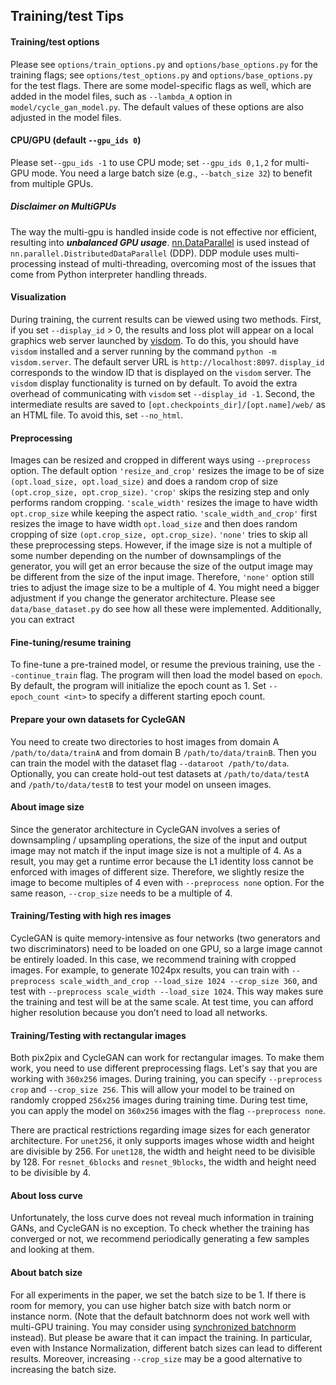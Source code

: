 ## Training/test Tips
#### Training/test options
Please see `options/train_options.py` and `options/base_options.py` for the training flags; see `options/test_options.py` and `options/base_options.py` for the test flags. There are some model-specific flags as well, which are added in the model files, such as `--lambda_A` option in `model/cycle_gan_model.py`. The default values of these options are also adjusted in the model files.
#### CPU/GPU (default `--gpu_ids 0`)
Please set`--gpu_ids -1` to use CPU mode; set `--gpu_ids 0,1,2` for multi-GPU mode. You need a large batch size (e.g., `--batch_size 32`) to benefit from multiple GPUs.
##### Disclaimer on MultiGPUs
The way the multi-gpu is handled inside code is not effective nor efficient, resulting into ***unbalanced GPU usage***. [nn.DataParallel](https://pytorch.org/docs/stable/notes/cuda.html#use-nn-parallel-distributeddataparallel-instead-of-multiprocessing-or-nn-dataparallel) is used instead of `nn.parallel.DistributedDataParallel` (DDP). DDP module uses multi-processing instead of multi-threading, overcoming most of the issues that come from Python interpreter handling threads.
#### Visualization
During training, the current results can be viewed using two methods. First, if you set `--display_id` > 0, the results and loss plot will appear on a local graphics web server launched by [visdom](https://github.com/facebookresearch/visdom). To do this, you should have `visdom` installed and a server running by the command `python -m visdom.server`. The default server URL is `http://localhost:8097`. `display_id` corresponds to the window ID that is displayed on the `visdom` server. The `visdom` display functionality is turned on by default. To avoid the extra overhead of communicating with `visdom` set `--display_id -1`. Second, the intermediate results are saved to `[opt.checkpoints_dir]/[opt.name]/web/` as an HTML file. To avoid this, set `--no_html`.

#### Preprocessing
 Images can be resized and cropped in different ways using `--preprocess` option. The default option `'resize_and_crop'` resizes the image to be of size `(opt.load_size, opt.load_size)` and does a random crop of size `(opt.crop_size, opt.crop_size)`. `'crop'` skips the resizing step and only performs random cropping. `'scale_width'` resizes the image to have width `opt.crop_size` while keeping the aspect ratio. `'scale_width_and_crop'` first resizes the image to have width `opt.load_size` and then does random cropping of size `(opt.crop_size, opt.crop_size)`. `'none'` tries to skip all these preprocessing steps. However, if the image size is not a multiple of some number depending on the number of downsamplings of the generator, you will get an error because the size of the output image may be different from the size of the input image. Therefore, `'none'` option still tries to adjust the image size to be a multiple of 4. You might need a bigger adjustment if you change the generator architecture. Please see `data/base_dataset.py` do see how all these were implemented.
 Additionally, you can extract 

#### Fine-tuning/resume training
To fine-tune a pre-trained model, or resume the previous training, use the `--continue_train` flag. The program will then load the model based on `epoch`. By default, the program will initialize the epoch count as 1. Set `--epoch_count <int>` to specify a different starting epoch count.


#### Prepare your own datasets for CycleGAN
You need to create two directories to host images from domain A `/path/to/data/trainA` and from domain B `/path/to/data/trainB`. Then you can train the model with the dataset flag `--dataroot /path/to/data`. Optionally, you can create hold-out test datasets at `/path/to/data/testA` and `/path/to/data/testB` to test your model on unseen images.

#### About image size
 Since the generator architecture in CycleGAN involves a series of downsampling / upsampling operations, the size of the input and output image may not match if the input image size is not a multiple of 4. As a result, you may get a runtime error because the L1 identity loss cannot be enforced with images of different size. Therefore, we slightly resize the image to become multiples of 4 even with `--preprocess none` option. For the same reason, `--crop_size` needs to be a multiple of 4.

#### Training/Testing with high res images
CycleGAN is quite memory-intensive as four networks (two generators and two discriminators) need to be loaded on one GPU, so a large image cannot be entirely loaded. In this case, we recommend training with cropped images. For example, to generate 1024px results, you can train with `--preprocess scale_width_and_crop --load_size 1024 --crop_size 360`, and test with `--preprocess scale_width --load_size 1024`. This way makes sure the training and test will be at the same scale. At test time, you can afford higher resolution because you don’t need to load all networks.

#### Training/Testing with rectangular images
Both pix2pix and CycleGAN can work for rectangular images. To make them work, you need to use different preprocessing flags. Let's say that you are working with `360x256` images. During training, you can specify `--preprocess crop` and `--crop_size 256`. This will allow your model to be trained on randomly cropped `256x256` images during training time. During test time, you can apply the model on `360x256` images with the flag `--preprocess none`.

There are practical restrictions regarding image sizes for each generator architecture. For `unet256`, it only supports images whose width and height are divisible by 256. For `unet128`, the width and height need to be divisible by 128. For `resnet_6blocks` and `resnet_9blocks`, the width and height need to be divisible by 4.

#### About loss curve
Unfortunately, the loss curve does not reveal much information in training GANs, and CycleGAN is no exception. To check whether the training has converged or not, we recommend periodically generating a few samples and looking at them.

#### About batch size
For all experiments in the paper, we set the batch size to be 1. If there is room for memory, you can use higher batch size with batch norm or instance norm. (Note that the default batchnorm does not work well with multi-GPU training. You may consider using [synchronized batchnorm](https://github.com/vacancy/Synchronized-BatchNorm-PyTorch) instead). But please be aware that it can impact the training. In particular, even with Instance Normalization, different batch sizes can lead to different results. Moreover, increasing `--crop_size` may be a good alternative to increasing the batch size.